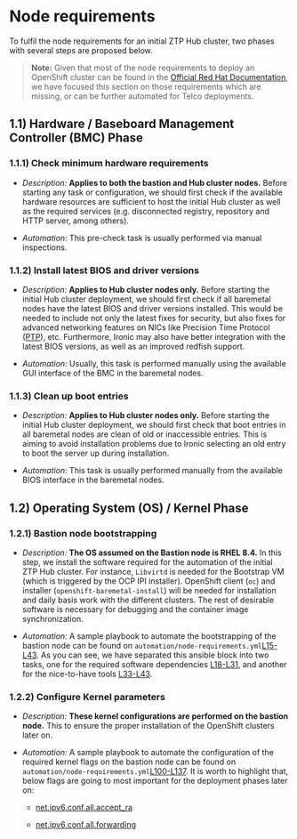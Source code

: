 # Node requirements

To fulfil the node requirements for an initial ZTP Hub cluster, two phases with several steps are proposed below.

> **Note:** Given that most of the node requirements to deploy an OpenShift cluster can be found in the [Official Red Hat Documentation](https://docs.openshift.com/container-platform/4.10/installing/installing_bare_metal_ipi/ipi-install-prerequisites.html#node-requirements_ipi-install-prerequisites), we have focused this section on those requirements which are missing, or can be further automated for Telco deployments.

## 1.1) Hardware / Baseboard Management Controller (BMC) Phase

### 1.1.1) Check minimum hardware requirements

- _Description:_ **Applies to both the bastion and Hub cluster nodes.** Before starting any task or configuration, we should first check if the available hardware resources are sufficient to host the initial Hub cluster as well as the required services (e.g. disconnected registry, repository and HTTP server, among others).

- _Automation:_ This pre-check task is usually performed via manual inspections.

### 1.1.2) Install latest BIOS and driver versions

- _Description:_ **Applies to Hub cluster nodes only.** Before starting the initial Hub cluster deployment, we should first check if all baremetal nodes have the latest BIOS and driver versions installed. This would be needed to include not only the latest fixes for security, but also fixes for advanced networking features on NICs like Precision Time Protocol ([PTP](https://en.wikipedia.org/wiki/Precision_Time_Protocol)), etc. Furthermore, Ironic may also have better integration with the latest BIOS versions, as well as an improved redfish support.

- _Automation:_ Usually, this task is performed manually using the available GUI interface of the BMC in the baremetal nodes.

### 1.1.3) Clean up boot entries

- _Description:_ **Applies to Hub cluster nodes only.** Before starting the initial Hub cluster deployment, we should first check that boot entries in all baremetal nodes are clean of old or inaccessible entries. This is aiming to avoid installation problems due to Ironic selecting an old entry to boot the server up during installation.

- _Automation:_ This task is usually performed manually from the available BIOS interface in the baremetal nodes.

## 1.2) Operating System (OS) / Kernel Phase

### 1.2.1) Bastion node bootstrapping

- _Description:_ **The OS assumed on the Bastion node is RHEL 8.4.** In this step, we install the software required for the automation of the initial ZTP Hub cluster. For instance, `Libvirtd` is needed for the Bootstrap VM (which is triggered by the OCP IPI installer). OpenShift client (`oc`) and installer (`openshift-baremetal-install`) will be needed for installation and daily basis work with the different clusters. The rest of desirable software is necessary for debugging and the container image synchronization.

- _Automation:_ A sample playbook to automate the bootstrapping of the bastion node can be found on `automation/node-requirements.yml`[L15-L43](../automation/node-requirements.yml#L15-L43). As you can see, we have separated this ansible block into two tasks, one for the required software dependencies [L18-L31](../automation/node-requirements.yml#L18-L31), and another for the nice-to-have tools [L33-L43](../automation/node-requirements.yml#L33-L43).

### 1.2.2) Configure Kernel parameters

- _Description:_ **These kernel configurations are performed on the bastion node.** This to ensure the proper installation of the OpenShift clusters later on.

- _Automation:_ A sample playbook to automate the configuration of the required kernel flags on the bastion node can be found on `automation/node-requirements.yml`[L100-L137](https://github.com/leo8a/ztp-hub-automation/blob/main/automation/node-requirements.yml#L100-L137). It is worth to highlight that, below flags are going to most important for the deployment phases later on:

    - [net.ipv6.conf.all.accept_ra](../automation/node-requirements.yml#L103)

    - [net.ipv6.conf.all.forwarding](../automation/node-requirements.yml#L109)

